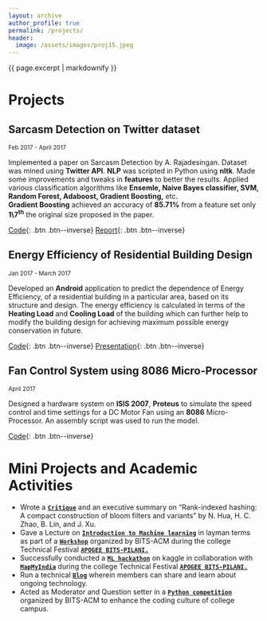 ```yaml
---
layout: archive
author_profile: true
permalink: /projects/
header:
  image: /assets/images/proj15.jpeg
---
```

{{ page.excerpt | markdownify }}
# Projects

## Sarcasm Detection on Twitter dataset
<small>Feb 2017 - April 2017</small>  

Implemented a paper on Sarcasm Detection by A. Rajadesingan. 
Dataset was mined using **Twitter API**. **NLP** was scripted in Python using **nltk**.
Made some improvements and tweaks in **features** to better the results.
Applied various classification algorithms like **Ensemle, Naive Bayes classifier, SVM, Random Forest, Adaboost, Gradient Boosting,** etc.  
**Gradient Boosting** achieved an accuracy of **85.71%** from a feature set only
**1\7<sup>th</sup>** the original size proposed in the paper.

[Code](https://github.com/svaderia/Sarcasm_Detection_Twitter){: .btn .btn--inverse} [Report](/sarcasm_detection_report/){: .btn .btn--inverse}

## Energy Efficiency of Residential Building Design
<small>Jan 2017 - March 2017</small>  

Developed an **Android** application to predict the dependence of Energy
Efficiency, of a residential building in a particular area, based on its structure and
design. The energy efficiency is calculated in terms of the **Heating Load** and **Cooling Load** of the building which can further help to modify the building design for achieving maximum possible energy conservation in future.  

[Code](https://github.com/svaderia/Energy-Efficiency-Of-Residential-Buildings){: .btn .btn--inverse} [Presentation](/energy_efficiency/){: .btn .btn--inverse}

## Fan Control System using 8086 Micro-Processor
<small>April 2017</small>

Designed a hardware system on **ISIS 2007**, **Proteus** to simulate the speed control and time settings for a DC Motor Fan using an **8086** 
Micro-Processor. An assembly script was used to run the model.

[Code](https://github.com/svaderia/Fan_Control_System){: .btn .btn--inverse}


# Mini Projects and Academic Activities

* Wrote a [**`Critique`**](/critique/) and an executive summary on “Rank-indexed hashing: A
compact construction of bloom filters and variants” by N. Hua, H. C. Zhao, B.
Lin, and J. Xu.
* Gave a Lecture on [**`Introduction to Machine learning`**](/intro_to_ml/) in layman terms as part of a [**`Workshop`**](https://github.com/svaderia/ML_Hackathon)
organized by
BITS-ACM during the college Technical Festival [**`APOGEE BITS-PILANI.`**](https://www.bits-apogee.org/2017/)
* Successfully conducted a [**`ML hackathon`**](https://inclass.kaggle.com/c/mapmyindia2) on kaggle in collaboration with
[**`MapMyIndia`**](http://www.mapmyindia.com/) during the college Technical Festival [**`APOGEE BITS-PILANI.`**](https://www.bits-apogee.org/2017/)
* Run a technical [**`Blog`**](http://gujjucoder.me) wherein members can share and learn about ongoing
technology.
* Acted as Moderator and Question setter in a [**`Python competition`**](https://www.hackerrank.com/bitsacm-python2) organized by BITS-ACM to enhance the coding culture of college campus. 